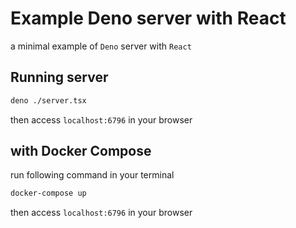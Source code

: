 # Example Deno server with React

a minimal example of `Deno` server with `React`

## Running server

```sh
deno ./server.tsx
```

then access `localhost:6796` in your browser

## with Docker Compose

run following command in your terminal

```sh
docker-compose up
```

then access `localhost:6796` in your browser